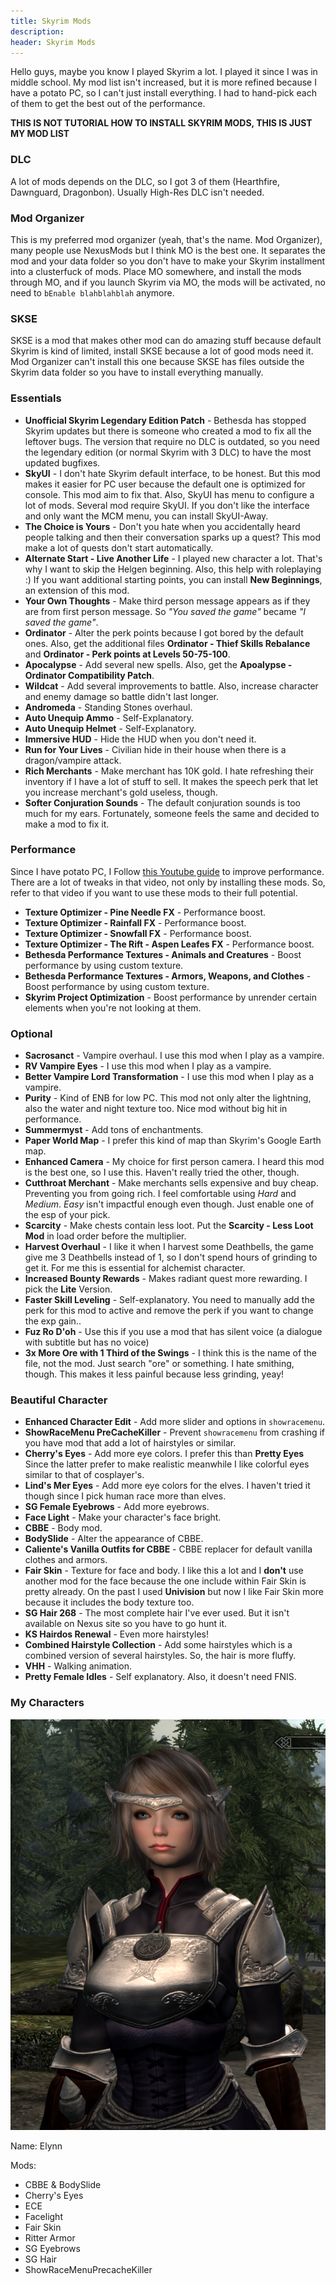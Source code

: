 ```yaml
---
title: Skyrim Mods
description:
header: Skyrim Mods
---
```


Hello guys, maybe you know I played Skyrim a lot. I played it since I was in middle school. My mod list isn't increased, but it is more refined because I have a potato PC, so I can't just install everything. I had to hand-pick each of them to get the best out of the performance.

**THIS IS NOT TUTORIAL HOW TO INSTALL SKYRIM MODS, THIS IS JUST MY MOD LIST**

### DLC

A lot of mods depends on the DLC, so I got 3 of them (Hearthfire, Dawnguard, Dragonbon). Usually High-Res DLC isn't needed.

### Mod Organizer

This is my preferred mod organizer (yeah, that's the name. Mod Organizer), many people use NexusMods but I think MO is the best one. It separates the mod and your data folder so you don't have to make your Skyrim installment into a clusterfuck of mods. Place MO somewhere, and install the mods through MO, and if you launch Skyrim via MO, the mods will be activated, no need to `bEnable blahblahblah` anymore.

### SKSE

SKSE is a mod that makes other mod can do amazing stuff because default Skyrim is kind of limited, install SKSE because a lot of good mods need it. Mod Organizer can't install this one because SKSE has files outside the Skyrim data folder so you have to install everything manually.

### Essentials

* **Unofficial Skyrim Legendary Edition Patch** - Bethesda has stopped Skyrim updates but there is someone who created a mod to fix all the leftover bugs. The version that require no DLC is outdated, so you need the legendary edition (or normal Skyrim with 3 DLC) to have the most updated bugfixes.
* **SkyUI** - I don't hate Skyrim default interface, to be honest. But this mod makes it easier for PC user because the default one is optimized for console. This mod aim to fix that. Also, SkyUI has menu to configure a lot of mods. Several mod require SkyUI. If you don't like the interface and only want the MCM menu, you can install SkyUI-Away.
* **The Choice is Yours** - Don't you hate when you accidentally heard people talking and then their conversation sparks up a quest? This mod make a lot of quests don't start automatically.
* **Alternate Start - Live Another Life** - I played new character a lot. That's why I want to skip the Helgen beginning. Also, this help with roleplaying :) If you want additional starting points, you can install **New Beginnings**, an extension of this mod.
* **Your Own Thoughts** - Make third person message appears as if they are from first person message. So *"You saved the game"* became *"I saved the game"*.
* **Ordinator** - Alter the perk points because I got bored by the default ones. Also, get the additional files **Ordinator - Thief Skills Rebalance** and **Ordinator - Perk points at Levels 50-75-100**.
* **Apocalypse** - Add several new spells. Also, get the **Apoalypse - Ordinator Compatibility Patch**.
* **Wildcat** - Add several improvements to battle. Also, increase character and enemy damage so battle didn't last longer.
* **Andromeda** - Standing Stones overhaul.
* **Auto Unequip Ammo** - Self-Explanatory.
* **Auto Unequip Helmet** - Self-Explanatory.
* **Immersive HUD** - Hide the HUD when you don't need it.
* **Run for Your Lives** - Civilian hide in their house when there is a dragon/vampire attack.
* **Rich Merchants** - Make merchant has 10K gold. I hate refreshing their inventory if I have a lot of stuff to sell. It makes the speech perk that let you increase merchant's gold useless, though.
* **Softer Conjuration Sounds** - The default conjuration sounds is too much for my ears. Fortunately, someone feels the same and decided to make a mod to fix it.

### Performance

Since I have potato PC, I Follow [this Youtube guide](https://www.youtube.com/watch?v=C_SciRvDTVI) to improve performance. There are a lot of tweaks in that video, not only by installing these mods. So, refer to that video if you want to use these mods to their full potential.

* **Texture Optimizer - Pine Needle FX** - Performance boost.
* **Texture Optimizer - Rainfall FX** - Performance boost.
* **Texture Optimizer - Snowfall FX** - Performance boost.
* **Texture Optimizer - The Rift - Aspen Leafes FX** - Performance boost.
* **Bethesda Performance Textures - Animals and Creatures** - Boost performance by using custom texture.
* **Bethesda Performance Textures - Armors, Weapons, and Clothes** - Boost performance by using custom texture.
* **Skyrim Project Optimization** - Boost performance by unrender certain elements when you're not looking at them.

### Optional

* **Sacrosanct** - Vampire overhaul. I use this mod when I play as a vampire.
* **RV Vampire Eyes** - I use this mod when I play as a vampire.
* **Better Vampire Lord Transformation** - I use this mod when I play as a vampire.
* **Purity** - Kind of ENB for low PC. This mod not only alter the lightning, also the water and night texture too. Nice mod without big hit in performance.
* **Summermyst** - Add tons of enchantments.
* **Paper World Map** - I prefer this kind of map than Skyrim's Google Earth map.
* **Enhanced Camera** - My choice for first person camera. I heard this mod is the best one, so I use this. Haven't really tried the other, though.
* **Cutthroat Merchant** - Make merchants sells expensive and buy cheap. Preventing you from going rich. I feel comfortable using *Hard* and *Medium*. *Easy* isn't impactful enough even though. Just enable one of the esp of your pick.
* **Scarcity** - Make chests contain less loot. Put the **Scarcity - Less Loot Mod** in load order before the multiplier.
* **Harvest Overhaul** - I like it when I harvest some Deathbells, the game give me 3 Deathbells instead of 1, so I don't spend hours of grinding to get it. For me this is essential for alchemist character.
* **Increased Bounty Rewards** - Makes radiant quest more rewarding. I pick the **Lite** Version.
* **Faster Skill Leveling** - Self-explanatory. You need to manually add the perk for this mod to active and remove the perk if you want to change the exp gain..
* **Fuz Ro D'oh** - Use this if you use a mod that has silent voice (a dialogue with subtitle but has no voice)
* **3x More Ore with 1 Third of the Swings** - I think this is the name of the file, not the mod. Just search "ore" or something. I hate smithing, though. This makes it less painful because less grinding, yeay!

### Beautiful Character

* **Enhanced Character Edit** - Add more slider and options in `showracemenu`.
* **ShowRaceMenu PreCacheKiller** - Prevent `showracemenu` from crashing if you have mod that add a lot of hairstyles or similar.
* **Cherry's Eyes** - Add more eye colors. I prefer this than **Pretty Eyes** Since the latter prefer to make realistic meanwhile I like colorful eyes similar to that of cosplayer's.
* **Lind's Mer Eyes** - Add more eye colors for the elves. I haven't tried it though since I pick human race more than elves.
* **SG Female Eyebrows** - Add more eyebrows.
* **Face Light** - Make your character's face bright.
* **CBBE** - Body mod.
* **BodySlide** - Alter the appearance of CBBE.
* **Caliente's Vanilla Outfits for CBBE** - CBBE replacer for default vanilla clothes and armors.
* **Fair Skin** - Texture for face and body. I like this a lot and I **don't** use another mod for the face because the one include within Fair Skin is pretty already. On the past I used **Univision** but now I like Fair Skin more because it includes the body texture too.
* **SG Hair 268** - The most complete hair I've ever used. But it isn't available on Nexus site so you have to go hunt it.
* **KS Hairdos Renewal** - Even more hairstyles!
* **Combined Hairstyle Collection** - Add some hairstyles which is a combined version of several hairstyles. So, the hair is more fluffy.
* **VHH** - Walking animation.
* **Pretty Female Idles** - Self explanatory. Also, it doesn't need FNIS.

### My Characters

![image](/img/skyrim-elynn.png "Elynn")

Name: Elynn

Mods:  
- CBBE & BodySlide
- Cherry's Eyes
- ECE
- Facelight
- Fair Skin
- Ritter Armor
- SG Eyebrows
- SG Hair
- ShowRaceMenuPrecacheKiller

